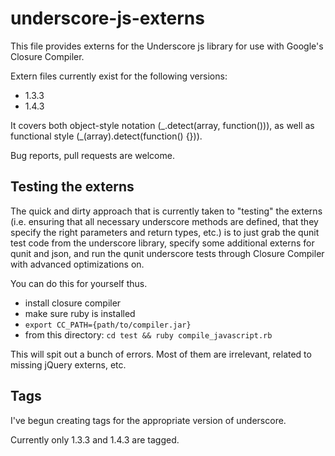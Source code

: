underscore-js-externs
=====================

This file provides externs for the Underscore js library for use with
Google's Closure Compiler.

Extern files currently exist for the following versions: 

- 1.3.3
- 1.4.3

It covers both object-style notation (\_.detect(array, function())), as
well as functional style (\_(array).detect(function() {})).

Bug reports, pull requests are welcome.

## Testing the externs

The quick and dirty approach that is currently taken to "testing" the
externs (i.e. ensuring that all necessary underscore methods are
defined, that they specify the right parameters and return types, etc.)
is to just grab the qunit test code from the underscore library, specify
some additional externs for qunit and json, and run the qunit underscore
tests through Closure Compiler with advanced optimizations on.

You can do this for yourself thus.

- install closure compiler
- make sure ruby is installed
- `export CC_PATH={path/to/compiler.jar}`
- from this directory: `cd test && ruby compile_javascript.rb`

This will spit out a bunch of errors. Most of them are irrelevant,
related to missing jQuery externs, etc.

## Tags

I've begun creating tags for the appropriate version of underscore.

Currently only 1.3.3 and 1.4.3 are tagged.

